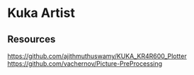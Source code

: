 # Kuka Artist


## Resources

https://github.com/ajithmuthuswamy/KUKA_KR4R600_Plotter
https://github.com/vachernov/Picture-PreProcessing
